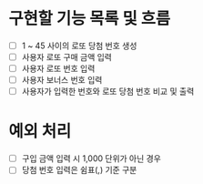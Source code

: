 # 구현할 기능 목록 및 흐름

- [ ] 1 ~ 45 사이의 로또 당첨 번호 생성
- [ ] 사용자 로또 구매 금액 입력
- [ ] 사용자 로또 번호 입력
- [ ] 사용자 보너스 번호 입력
- [ ] 사용자가 입력한 번호와 로또 당첨 번호 비교 및 출력

# 예외 처리

- [ ] 구입 금액 입력 시 1,000 단위가 아닌 경우
- [ ] 당첨 번호 입력은 쉼표(,) 기준 구분
